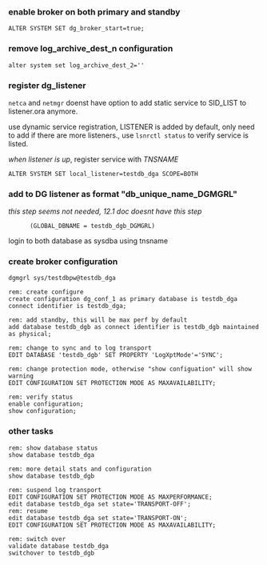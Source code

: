 ### enable broker on both primary and standby
`ALTER SYSTEM SET dg_broker_start=true;`

### remove log_archive_dest_n configuration

`alter system set log_archive_dest_2=''`

### register dg_listener

`netca` and `netmgr` doenst have option to add static service to SID_LIST to listener.ora anymore.

use dynamic service registration, LISTENER is added by default, only need to add if there are more listeners., use `lsnrctl status` to verify service is listed.

*when listener is up*, register service with *TNSNAME*
```
ALTER SYSTEM SET local_listener=testdb_dga SCOPE=BOTH
```

### add to DG listener as format "db_unique_name_DGMGRL"
*this step seems not needed, 12.1 doc doesnt have this step*
```
      (GLOBAL_DBNAME = testdb_dgb_DGMGRL)
```
login to both database as sysdba using tnsname


### create broker configuration
```
dgmgrl sys/testdbpw@testdb_dga

rem: create configure
create configuration dg_conf_1 as primary database is testdb_dga connect identifier is testdb_dga;

rem: add standby, this will be max perf by default
add database testdb_dgb as connect identifier is testdb_dgb maintained as physical;

rem: change to sync and to log transport
EDIT DATABASE 'testdb_dgb' SET PROPERTY 'LogXptMode'='SYNC';

rem: change protection mode, otherwise "show configuation" will show warning
EDIT CONFIGURATION SET PROTECTION MODE AS MAXAVAILABILITY;

rem: verify status
enable configuration;
show configuration;

```
### other tasks

```
rem: show database status
show database testdb_dga

rem: more detail stats and configuration
show database testdb_dgb

rem: suspend log transport
EDIT CONFIGURATION SET PROTECTION MODE AS MAXPERFORMANCE;
edit database testdb_dga set state='TRANSPORT-OFF';
rem: resume
edit database testdb_dga set state='TRANSPORT-ON';
EDIT CONFIGURATION SET PROTECTION MODE AS MAXAVAILABILITY;

rem: switch over
validate database testdb_dga
switchover to testdb_dgb

```

